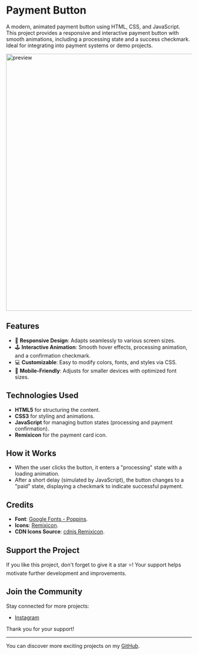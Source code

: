 # Payment Button

A modern, animated payment button using HTML, CSS, and JavaScript. This project provides a responsive and interactive payment button with smooth animations, including a processing state and a success checkmark. Ideal for integrating into payment systems or demo projects.

<img width="697" alt="preview" src="https://github.com/user-attachments/assets/0026ee74-b9d6-4fda-be9e-3cff1707a1c4">

## Features

- 🌟 **Responsive Design**: Adapts seamlessly to various screen sizes.
- 🕹️ **Interactive Animation**: Smooth hover effects, processing animation, and a confirmation checkmark.
- 💻 **Customizable**: Easy to modify colors, fonts, and styles via CSS.
- 📱 **Mobile-Friendly**: Adjusts for smaller devices with optimized font sizes.

## Technologies Used

- **HTML5** for structuring the content.
- **CSS3** for styling and animations.
- **JavaScript** for managing button states (processing and payment confirmation).
- **Remixicon** for the payment card icon.

## How it Works

- When the user clicks the button, it enters a "processing" state with a loading animation.
- After a short delay (simulated by JavaScript), the button changes to a "paid" state, displaying a checkmark to indicate successful payment.

## Credits

- **Font**: [Google Fonts - Poppins](https://fonts.google.com/).
- **Icons**: [Remixicon](https://remixicon.com/).
- **CDN Icons Source**: [cdnjs Remixicon](https://cdnjs.com/libraries/remixicon).

## Support the Project

If you like this project, don't forget to give it a star ⭐️! Your support helps motivate further development and improvements.

## Join the Community

Stay connected for more projects:
- [Instagram](https://www.instagram.com/ethan_del_code/)

Thank you for your support!

---

You can discover more exciting projects on my [GitHub](https://github.com/EthanDeL).

